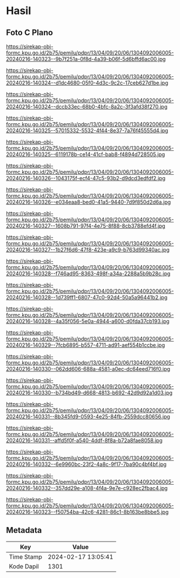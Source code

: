 # Hasil

## Foto C Plano

https://sirekap-obj-formc.kpu.go.id/2b75/pemilu/pdpr/13/04/09/20/06/1304092006005-20240216-140323--9b7f251a-0f8d-4a39-b06f-5d6bffd6ac00.jpg

https://sirekap-obj-formc.kpu.go.id/2b75/pemilu/pdpr/13/04/09/20/06/1304092006005-20240216-140324--d1dc4680-05f0-4d3c-9c2c-17ceb627d1be.jpg

https://sirekap-obj-formc.kpu.go.id/2b75/pemilu/pdpr/13/04/09/20/06/1304092006005-20240216-140324--dccb33ec-68b0-4bfc-8a2c-3f3afd38f270.jpg

https://sirekap-obj-formc.kpu.go.id/2b75/pemilu/pdpr/13/04/09/20/06/1304092006005-20240216-140325--57015332-5532-4f44-8e37-7a76f45555d4.jpg

https://sirekap-obj-formc.kpu.go.id/2b75/pemilu/pdpr/13/04/09/20/06/1304092006005-20240216-140325--6119178b-ce14-41cf-bab8-f4894d728505.jpg

https://sirekap-obj-formc.kpu.go.id/2b75/pemilu/pdpr/13/04/09/20/06/1304092006005-20240216-140326--1043175f-ecf4-47c5-93b2-d9dcd3edfdf2.jpg

https://sirekap-obj-formc.kpu.go.id/2b75/pemilu/pdpr/13/04/09/20/06/1304092006005-20240216-140326--e034eaa8-bed0-41a5-9440-7d9f850d2d6a.jpg

https://sirekap-obj-formc.kpu.go.id/2b75/pemilu/pdpr/13/04/09/20/06/1304092006005-20240216-140327--1608b791-97f4-4e75-8f88-8cb3788efd4f.jpg

https://sirekap-obj-formc.kpu.go.id/2b75/pemilu/pdpr/13/04/09/20/06/1304092006005-20240216-140327--1b27f6d6-47f8-423e-a9c9-b763d99340ac.jpg

https://sirekap-obj-formc.kpu.go.id/2b75/pemilu/pdpr/13/04/09/20/06/1304092006005-20240216-140328--f746ad95-8363-498f-a34a-2288a5b9b28c.jpg

https://sirekap-obj-formc.kpu.go.id/2b75/pemilu/pdpr/13/04/09/20/06/1304092006005-20240216-140328--1d739ff1-6807-47c0-92d4-50a5a96441b2.jpg

https://sirekap-obj-formc.kpu.go.id/2b75/pemilu/pdpr/13/04/09/20/06/1304092006005-20240216-140328--4a35f056-5e0a-4944-a600-d0fda37cb193.jpg

https://sirekap-obj-formc.kpu.go.id/2b75/pemilu/pdpr/13/04/09/20/06/1304092006005-20240216-140329--7fcb6895-b557-4711-ad91-aef554b1ccbe.jpg

https://sirekap-obj-formc.kpu.go.id/2b75/pemilu/pdpr/13/04/09/20/06/1304092006005-20240216-140330--062dd606-688a-4581-a0ec-dc64eed716f0.jpg

https://sirekap-obj-formc.kpu.go.id/2b75/pemilu/pdpr/13/04/09/20/06/1304092006005-20240216-140330--b734bd49-d668-4813-b692-42d9d92a1d03.jpg

https://sirekap-obj-formc.kpu.go.id/2b75/pemilu/pdpr/13/04/09/20/06/1304092006005-20240216-140331--8b345fd9-0593-4e25-84fb-2559dcc80656.jpg

https://sirekap-obj-formc.kpu.go.id/2b75/pemilu/pdpr/13/04/09/20/06/1304092006005-20240216-140331--affd5f0f-a540-4ddf-8f8a-b72a8fae8058.jpg

https://sirekap-obj-formc.kpu.go.id/2b75/pemilu/pdpr/13/04/09/20/06/1304092006005-20240216-140332--6e9960bc-23f2-4a8c-9f17-7ba90c4bf4bf.jpg

https://sirekap-obj-formc.kpu.go.id/2b75/pemilu/pdpr/13/04/09/20/06/1304092006005-20240216-140332--357dd29e-a108-4f4a-9e7e-c928ec2fbac4.jpg

https://sirekap-obj-formc.kpu.go.id/2b75/pemilu/pdpr/13/04/09/20/06/1304092006005-20240216-140323--f50754ba-42c6-4281-86c1-8b163be8bbe5.jpg


## Metadata

| Key        | Value               |
| ---------- | ------------------- |
| Time Stamp | 2024-02-17 13:05:41 |
| Kode Dapil | 1301                |




